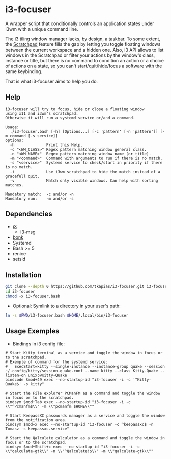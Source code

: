 # i3-focuser

A wrapper script that conditionally controls an application states under i3wm with a unique command line.

The [i3](https://github.com/i3/i3) tiling window manager lacks, by design, a taskbar.
To some extent, the [Scratchpad](https://i3wm.org/docs/userguide.html#_scratchpad) feature fills the gap by letting you toggle floating windows between the current workspace and a hidden one.
Also, i3 API allows to list windows in the Scratchpad or filter your actions by the window's class, instance or title, but there is no command to condition an action or a choice of actions on a state, so you can't start/quit/hide/focus a software with the same keybinding.

That is what i3-focuser aims to help you do.

## Help

```
i3-focuser will try to focus, hide or close a floating window
using x11 and i3wm's scratchpad.
Otherwise it will run a systemd service or/and a command.

Usage:
  ./i3-focuser.bash [-h] [Options...] [-c 'pattern' [-n 'pattern']] [-m command [-s service]]
options:
  -h              Print this Help.
  -c "<WM_CLASS>" Regex pattern matching window general class.
  -n "<WM_NAME>"  Regex pattern matching window name (or title).
  -m "<command>"  Command with arguments to run if there is no match.
  -s "<service>"  Systemd service to check/start in priority if there is no match.
  -i              Use i3wm scratchpad to hide the match instead of a gracefull quit.
  -v              Match only visible windows. Can help with sorting matches.

Mandatory match:  -c and/or -n
Mandatory run:    -m and/or -s
```

## Dependencies

- [i3](https://github.com/i3/i3)
  - i3-msg
- [bonk](https://github.com/FascinatedBox/bonk)
- Systemd
- Bash >= 5
- renice
- setsid

## Installation

```bash
git clone --depth 0 https://github.com/tkapias/i3-focuser.git i3-focuser
cd i3-focuser
chmod +x i3-focuser.bash
```

- Optional: Symlink to a directory in your user's path:

```bash
ln -s $PWD/i3-focuser.bash $HOME/.local/bin/i3-focuser
```

## Usage Exemples

- Bindings in i3 config file:

```
# Start Kitty terminal as a service and toggle the window in focus or to the scratchpad.
# Exemple of command for the systemd service:
#   ExecStart=kitty --single-instance --instance-group quake --session ~/.config/kitty/session-quake.conf --name kitty --class Kitty-Quake --listen-on unix:@Kitty-Quake
bindcode $mod+49 exec --no-startup-id "i3-focuser -i -c '^Kitty-Quake$' -s kitty"

# Start the File explorer PCManFM as a command and toggle the window in focus or to the scratchpad.
bindsym $mod+Tab exec --no-startup-id "i3-focuser -i -c \\"^Pcmanfm$\\" -m \\"pcmanfm $HOME\\""

# Start KeepassXC passwords manager as a service and toggle the window from the notification area.
bindsym $mod+x exec --no-startup-id "i3-focuser -c ^keepassxc$ -n Tomasz -s keepassxc.service"

# Start the Qalculate calculator as a command and toggle the window in focus or to the scratchpad.
bindsym $mod+Shift+c exec --no-startup-id "i3-focuser -i -c \\"qalculate-gtk\\" -n \\"^Qalculate!$\\" -m \\"qalculate-gtk\\""
```
